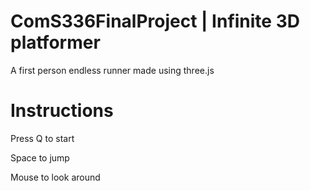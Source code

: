 # ComS336FinalProject | Infinite 3D platformer

A first person endless runner made using three.js

# Instructions

Press Q to start

Space to jump

Mouse to look around
